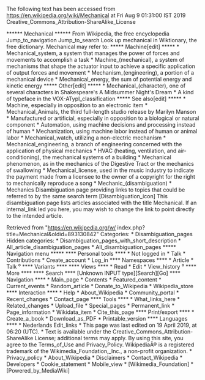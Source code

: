 The following text has been accessed from https://en.wikipedia.org/wiki/Mechanical at Fri Aug 9 01:31:00 IST 2019
Creative_Commons_Attribution-ShareAlike_License




















****** Mechanical ******
From Wikipedia, the free encyclopedia
Jump_to_navigation Jump_to_search
 Look up mechanical in Wiktionary, the free dictionary.
Mechanical may refer to:
***** Machine[edit] *****
    * Mechanical_system, a system that manages the power of forces and
      movements to accomplish a task
    * Machine_(mechanical), a system of mechanisms that shape the actuator
      input to achieve a specific application of output forces and movement
    * Mechanism_(engineering), a portion of a mechanical device
    * Mechanical_energy, the sum of potential energy and kinetic energy
***** Other[edit] *****
    * Mechanical_(character), one of several characters in Shakespeare's A
      Midsummer Night's Dream
    * A kind of typeface in the VOX-ATypI_classification
***** See also[edit] *****
    * Machine, especially in opposition to an electronic item
    * Mechanical_Animals, the third full-length studio release by Marilyn
      Manson
    * Manufactured or artificial, especially in opposition to a biological or
      natural component
    * Automation, using machine decisions and processing instead of human
    * Mechanization, using machine labor instead of human or animal labor
    * Mechanical_watch, utilizing a non-electric mechanism
    * Mechanical_engineering, a branch of engineering concerned with the
      application of physical mechanics
    * HVAC (heating, ventilation, and air-conditioning), the mechanical systems
      of a building
    * Mechanical phenomenon, as in the mechanics of the Digestive Tract or the
      mechanics of swallowing
    * Mechanical_license, used in the music industry to indicate the payment
      made from a licensee to the owner of a copyright for the right to
      mechanically reproduce a song
    * Mechanic_(disambiguation)
    * Mechanics
                      Disambiguation page providing links to topics that could
                      be referred to by the same search term
[Disambiguation_icon] This disambiguation page lists articles associated with
                      the title Mechanical.
                      If an internal_link led you here, you may wish to change
                      the link to point directly to the intended article.

Retrieved from "https://en.wikipedia.org/w/
index.php?title=Mechanical&oldid=893130842"
Categories:
    * Disambiguation_pages
Hidden categories:
    * Disambiguation_pages_with_short_description
    * All_article_disambiguation_pages
    * All_disambiguation_pages
***** Navigation menu *****
**** Personal tools ****
    * Not logged in
    * Talk
    * Contributions
    * Create_account
    * Log_in
**** Namespaces ****
    * Article
    * Talk
⁰
**** Variants ****
**** Views ****
    * Read
    * Edit
    * View_history
⁰
**** More ****
**** Search ****
[Unknown INPUT type][Search][Go]
**** Navigation ****
    * Main_page
    * Contents
    * Featured_content
    * Current_events
    * Random_article
    * Donate_to_Wikipedia
    * Wikipedia_store
**** Interaction ****
    * Help
    * About_Wikipedia
    * Community_portal
    * Recent_changes
    * Contact_page
**** Tools ****
    * What_links_here
    * Related_changes
    * Upload_file
    * Special_pages
    * Permanent_link
    * Page_information
    * Wikidata_item
    * Cite_this_page
**** Print/export ****
    * Create_a_book
    * Download_as_PDF
    * Printable_version
**** Languages ****
    * Nederlands
Edit_links
    * This page was last edited on 19 April 2019, at 06:20 (UTC).
    * Text is available under the Creative_Commons_Attribution-ShareAlike
      License; additional terms may apply. By using this site, you agree to the
      Terms_of_Use and Privacy_Policy. WikipediaÂ® is a registered trademark of
      the Wikimedia_Foundation,_Inc., a non-profit organization.
    * Privacy_policy
    * About_Wikipedia
    * Disclaimers
    * Contact_Wikipedia
    * Developers
    * Cookie_statement
    * Mobile_view
    * [Wikimedia_Foundation]
    * [Powered_by_MediaWiki]
